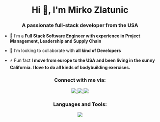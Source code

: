 <div align="center">
<h1>Hi 👋, I'm Mirko Zlatunic</h1>

</div>

<h3 align="center">A passionate full-stack developer from the USA</h3>

- 🌱 I’m a **Full Stack Software Engineer with experience in Project Management, Leadership and Supply Chain**

- 👯 I’m looking to collaborate with **all kind of Developers**

- ⚡ Fun fact **I move from europe to the USA and been living in the sunny California. I love to do all kinds of bodybuilding exercises.**

<div align="center">
<h3>Connect with me via:</h3>
<p align="center">
  <a href="https://discord.com/channels/@mirkozlatunic">
    <img src="https://skillicons.dev/icons?i=discord" />
  </a>
  <a href="https://m.zlatunic@gmail.com">
    <img src="https://skillicons.dev/icons?i=gmail" />
  </a>
  <a href="https://www.linkedin.com/in/mirkozlatunic/">
    <img src="https://skillicons.dev/icons?i=linkedin" />
  </a>
</p>


<h3>Languages and Tools:</h3>
<p>
  <a href="https://skillicons.dev">
    <img src="https://skillicons.dev/icons?i=html,css,babel,tailwindcss,js,threejs,typescript,react,git,figma,materialui,mongodb,express,nginx,nodejs,postman,redux,npm,next,prisma" />
  </a>
</p>
</div>
